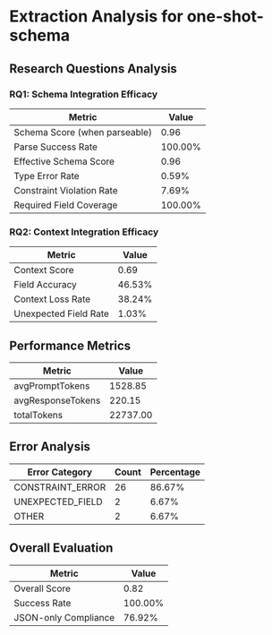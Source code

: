 # Extraction Analysis for one-shot-schema

## Research Questions Analysis

### RQ1: Schema Integration Efficacy

| Metric | Value |
|--------|-------|
| Schema Score (when parseable) | 0.96 |
| Parse Success Rate | 100.00% |
| Effective Schema Score | 0.96 |
| Type Error Rate | 0.59% |
| Constraint Violation Rate | 7.69% |
| Required Field Coverage | 100.00% |

### RQ2: Context Integration Efficacy

| Metric | Value |
|--------|-------|
| Context Score | 0.69 |
| Field Accuracy | 46.53% |
| Context Loss Rate | 38.24% |
| Unexpected Field Rate | 1.03% |

## Performance Metrics

| Metric | Value |
|--------|-------|
| avgPromptTokens | 1528.85 |
| avgResponseTokens | 220.15 |
| totalTokens | 22737.00 |

## Error Analysis

| Error Category | Count | Percentage |
|---------------|-------|------------|
| CONSTRAINT_ERROR | 26 | 86.67% |
| UNEXPECTED_FIELD | 2 | 6.67% |
| OTHER | 2 | 6.67% |

## Overall Evaluation

| Metric | Value |
|--------|-------|
| Overall Score | 0.82 |
| Success Rate | 100.00% |
| JSON-only Compliance | 76.92% |
